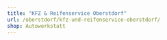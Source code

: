 ```yaml
---
title: "KFZ & Reifenservice Oberstdorf"
url: /oberstdorf/kfz-und-reifenservice-oberstdorf/
shop: Autowerkstatt
---
```

